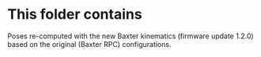 # This folder contains
Poses re-computed with the new Baxter kinematics (firmware update 1.2.0) based 
on the original (Baxter RPC) configurations.
